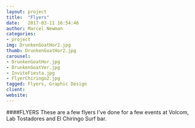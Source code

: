 ```yaml
---
layout: project
title:  "Flyers"
date:   2017-03-11 16:54:46
author: Marcel Newman
categories:
- project
img: DrunkenGoatHor2.jpg
thumb: DrunkenGoatHor2.jpg
carousel:
- DrunkenGoatHor.jpg
- DrunkenGoatVer.jpg
- InviteFiesta.jpg
- FlyerChiringo2.jpg
tagged: Flyers, Graphic Design
client: 
website: 
---
```

####FLYERS
These are a few flyers I've done for a few events at Volcom, Lab Tostadores and El Chiringo Surf bar. 
